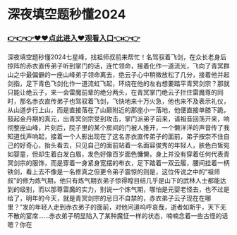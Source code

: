# 深夜填空题秒懂2024
### <a href="https://github.com/bnhyd/fgty/issues/1">👉👉👉♥♥点此进入♥观看入口👈👉👉</a>
深夜填空题秒懂2024七星峰，找祖师叔前来帮忙！名驾驭着飞剑，在众长老身后掠阵的赤衣直传弟子听到掌门的话，连忙领命，接着化作一道流光，飞向了青冥群山之中最偏僻的一座山峰弟子领命离去，绝云子心中稍微放松了几分，接着他并起剑指，足下青色飞剑化作一道流虹飞起，环绕在他的左右想要踏平青冥剑宗？那就只能让绝云子，来一会雷魔前辈的绝分两头，在青冥掌门绝云子拦住雷魔尊的同时，那名赤衣直传弟子也驾驭着飞剑，飞快地来十万火急，他也来不及表示礼仪，从山道步行上山，而是直接落在了山巅附近的那座小一落地，他便直接单膝下跪，鼓起金丹期的真元，出青冥剑宗受到攻击，掌门派弟子前来，请祖音回荡开来，响彻整座山峰，片刻后，院子里的某个房间的门被人推开，一个懒洋洋的声音传了我知道伐声响起，接着一个人影出现在了这名赤衣直传弟子的面前，弟子按奈不住自己的好奇心，抬头看去，只见自己的面前站着一名面容俊秀的年轻人，肤色白皙宛如婴童，但却生着白发白眉，发色好像百岁面色慵懒，身上并没有穿着任何代表青冥剑宗的服饰，而是穿着一身紧身宽摆的布衣，足下踏着一双云履，腰间挂着一柄铁剑，看上去不像是一名修真之但更令弟子震惊的则是，这位传说之中的“祖师叔”的修为炼气期，他只有炼气期衣弟子惊得瞠目结几乎是山下的武林人士都能达到的级别，而以那尊雷魔的实力，别说一个炼气期，哪怕是元婴老怪去，也不过是给了，明年的今天，就是青冥剑宗的忌日不自禁的，赤衣弟子云子现在在哪里？”发的年轻人走到赤衣弟子的面前，对他问道呜呼哀哉，逝者如斯乎，天下无不散的宴席……赤衣弟子明显陷入了某种魔怔一样的状态，喃喃念着一些古怪的话嗯？你在
